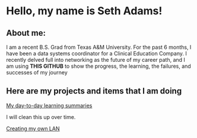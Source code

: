 <H1> Hello, my name is Seth Adams!</H1>

<h2> About me:</h2>
<p> I am a recent B.S. Grad from Texas A&M University. For the past 6 months, I have been a data systems coordinator for a Clinical Education Company.
I recently delved full into networking as the future of my career path, and I am using <b>THIS GITHUB</b>  to show the progress, the learning, the failures, and successes of my journey</p>

<h2> Here are my projects and items that I am doing</h2>

[My day-to-day learning summaries](/day_to_day.md)

I will clean this up over time.

[Creating my own LAN](/CreatingALAN.md)



